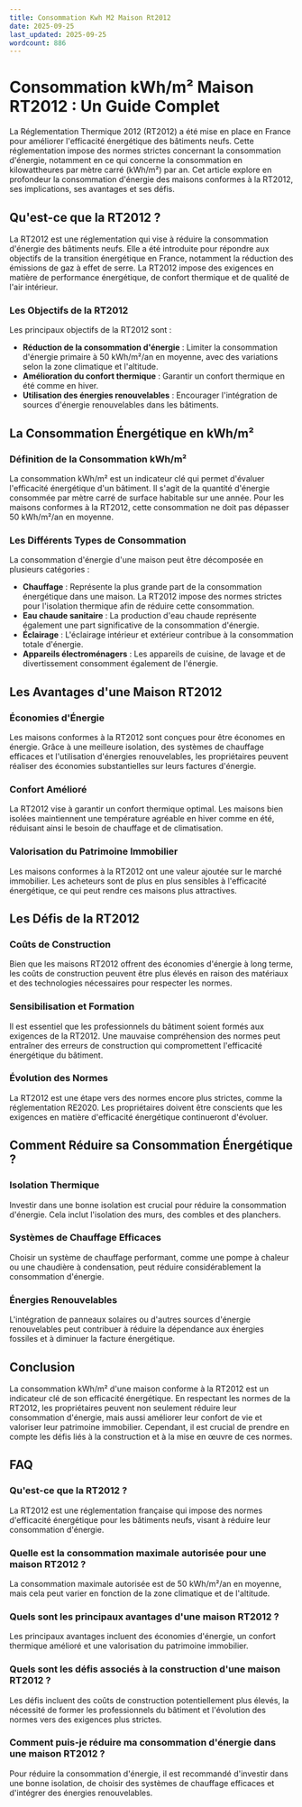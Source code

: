 ```yaml
---
title: Consommation Kwh M2 Maison Rt2012
date: 2025-09-25
last_updated: 2025-09-25
wordcount: 886
---
```


# Consommation kWh/m² Maison RT2012 : Un Guide Complet

La Réglementation Thermique 2012 (RT2012) a été mise en place en France pour améliorer l'efficacité énergétique des bâtiments neufs. Cette réglementation impose des normes strictes concernant la consommation d'énergie, notamment en ce qui concerne la consommation en kilowattheures par mètre carré (kWh/m²) par an. Cet article explore en profondeur la consommation d'énergie des maisons conformes à la RT2012, ses implications, ses avantages et ses défis.

## Qu'est-ce que la RT2012 ?

La RT2012 est une réglementation qui vise à réduire la consommation d'énergie des bâtiments neufs. Elle a été introduite pour répondre aux objectifs de la transition énergétique en France, notamment la réduction des émissions de gaz à effet de serre. La RT2012 impose des exigences en matière de performance énergétique, de confort thermique et de qualité de l'air intérieur.

### Les Objectifs de la RT2012

Les principaux objectifs de la RT2012 sont :

- **Réduction de la consommation d'énergie** : Limiter la consommation d'énergie primaire à 50 kWh/m²/an en moyenne, avec des variations selon la zone climatique et l'altitude.
- **Amélioration du confort thermique** : Garantir un confort thermique en été comme en hiver.
- **Utilisation des énergies renouvelables** : Encourager l'intégration de sources d'énergie renouvelables dans les bâtiments.

## La Consommation Énergétique en kWh/m²

### Définition de la Consommation kWh/m²

La consommation kWh/m² est un indicateur clé qui permet d'évaluer l'efficacité énergétique d'un bâtiment. Il s'agit de la quantité d'énergie consommée par mètre carré de surface habitable sur une année. Pour les maisons conformes à la RT2012, cette consommation ne doit pas dépasser 50 kWh/m²/an en moyenne.

### Les Différents Types de Consommation

La consommation d'énergie d'une maison peut être décomposée en plusieurs catégories :

- **Chauffage** : Représente la plus grande part de la consommation énergétique dans une maison. La RT2012 impose des normes strictes pour l'isolation thermique afin de réduire cette consommation.
- **Eau chaude sanitaire** : La production d'eau chaude représente également une part significative de la consommation d'énergie.
- **Éclairage** : L'éclairage intérieur et extérieur contribue à la consommation totale d'énergie.
- **Appareils électroménagers** : Les appareils de cuisine, de lavage et de divertissement consomment également de l'énergie.

## Les Avantages d'une Maison RT2012

### Économies d'Énergie

Les maisons conformes à la RT2012 sont conçues pour être économes en énergie. Grâce à une meilleure isolation, des systèmes de chauffage efficaces et l'utilisation d'énergies renouvelables, les propriétaires peuvent réaliser des économies substantielles sur leurs factures d'énergie.

### Confort Amélioré

La RT2012 vise à garantir un confort thermique optimal. Les maisons bien isolées maintiennent une température agréable en hiver comme en été, réduisant ainsi le besoin de chauffage et de climatisation.

### Valorisation du Patrimoine Immobilier

Les maisons conformes à la RT2012 ont une valeur ajoutée sur le marché immobilier. Les acheteurs sont de plus en plus sensibles à l'efficacité énergétique, ce qui peut rendre ces maisons plus attractives.

## Les Défis de la RT2012

### Coûts de Construction

Bien que les maisons RT2012 offrent des économies d'énergie à long terme, les coûts de construction peuvent être plus élevés en raison des matériaux et des technologies nécessaires pour respecter les normes.

### Sensibilisation et Formation

Il est essentiel que les professionnels du bâtiment soient formés aux exigences de la RT2012. Une mauvaise compréhension des normes peut entraîner des erreurs de construction qui compromettent l'efficacité énergétique du bâtiment.

### Évolution des Normes

La RT2012 est une étape vers des normes encore plus strictes, comme la réglementation RE2020. Les propriétaires doivent être conscients que les exigences en matière d'efficacité énergétique continueront d'évoluer.

## Comment Réduire sa Consommation Énergétique ?

### Isolation Thermique

Investir dans une bonne isolation est crucial pour réduire la consommation d'énergie. Cela inclut l'isolation des murs, des combles et des planchers.

### Systèmes de Chauffage Efficaces

Choisir un système de chauffage performant, comme une pompe à chaleur ou une chaudière à condensation, peut réduire considérablement la consommation d'énergie.

### Énergies Renouvelables

L'intégration de panneaux solaires ou d'autres sources d'énergie renouvelables peut contribuer à réduire la dépendance aux énergies fossiles et à diminuer la facture énergétique.

## Conclusion

La consommation kWh/m² d'une maison conforme à la RT2012 est un indicateur clé de son efficacité énergétique. En respectant les normes de la RT2012, les propriétaires peuvent non seulement réduire leur consommation d'énergie, mais aussi améliorer leur confort de vie et valoriser leur patrimoine immobilier. Cependant, il est crucial de prendre en compte les défis liés à la construction et à la mise en œuvre de ces normes.

## FAQ

### Qu'est-ce que la RT2012 ?

La RT2012 est une réglementation française qui impose des normes d'efficacité énergétique pour les bâtiments neufs, visant à réduire leur consommation d'énergie.

### Quelle est la consommation maximale autorisée pour une maison RT2012 ?

La consommation maximale autorisée est de 50 kWh/m²/an en moyenne, mais cela peut varier en fonction de la zone climatique et de l'altitude.

### Quels sont les principaux avantages d'une maison RT2012 ?

Les principaux avantages incluent des économies d'énergie, un confort thermique amélioré et une valorisation du patrimoine immobilier.

### Quels sont les défis associés à la construction d'une maison RT2012 ?

Les défis incluent des coûts de construction potentiellement plus élevés, la nécessité de former les professionnels du bâtiment et l'évolution des normes vers des exigences plus strictes.

### Comment puis-je réduire ma consommation d'énergie dans une maison RT2012 ?

Pour réduire la consommation d'énergie, il est recommandé d'investir dans une bonne isolation, de choisir des systèmes de chauffage efficaces et d'intégrer des énergies renouvelables.